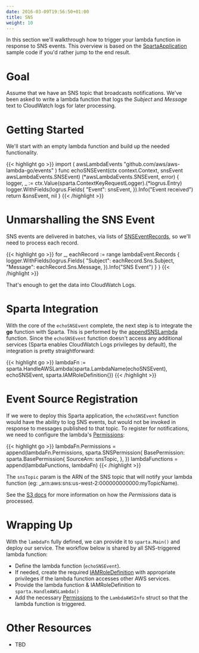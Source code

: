 ```yaml
---
date: 2016-03-09T19:56:50+01:00
title: SNS
weight: 10
---
```


In this section we'll walkthrough how to trigger your lambda function in response to SNS events.  This overview is based on the [SpartaApplication](https://github.com/mweagle/SpartaApplication/blob/master/application.go#L79) sample code if you'd rather jump to the end result.

# Goal

Assume that we have an SNS topic that broadcasts notifications.  We've been asked to write a lambda function that logs the _Subject_ and _Message_ text to CloudWatch logs for later processing.

# Getting Started

We'll start with an empty lambda function and build up the needed functionality.

{{< highlight go >}}
import (
	awsLambdaEvents "github.com/aws/aws-lambda-go/events"
)
func echoSNSEvent(ctx context.Context, snsEvent awsLambdaEvents.SNSEvent) (*awsLambdaEvents.SNSEvent, error) {
	logger, _ := ctx.Value(sparta.ContextKeyRequestLogger).(*logrus.Entry)
	logger.WithFields(logrus.Fields{
		"Event": snsEvent,
	}).Info("Event received")
	return &snsEvent, nil
}
{{< /highlight >}}

# Unmarshalling the SNS Event

SNS events are delivered in batches, via lists of [SNSEventRecords](https://godoc.org/github.com/aws/aws-lambda-go/events#SNSEventRecord
), so we'll need to process each record.

{{< highlight go >}}
	for _, eachRecord := range lambdaEvent.Records {
		logger.WithFields(logrus.Fields{
			"Subject": eachRecord.Sns.Subject,
			"Message": eachRecord.Sns.Message,
		}).Info("SNS Event")
	}
}
{{< /highlight >}}

That's enough to get the data into CloudWatch Logs.

# Sparta Integration

With the core of the `echoSNSEvent` complete, the next step is to integrate the **go** function with Sparta.  This is performed by
the [appendSNSLambda](https://github.com/mweagle/SpartaApplication/blob/master/application.go#L79) function.  Since the `echoSNSEvent`
function doesn't access any additional services (Sparta enables CloudWatch Logs privileges by default), the integration is
pretty straightforward:

{{< highlight go >}}
lambdaFn := sparta.HandleAWSLambda(sparta.LambdaName(echoSNSEvent),
  echoSNSEvent,
  sparta.IAMRoleDefinition{})
{{< /highlight >}}

# Event Source Registration

If we were to deploy this Sparta application, the `echoSNSEvent` function would have the ability to log SNS events, but would not be invoked in response to messages published to that topic.  To register for notifications, we need to configure the lambda's [Permissions](http://docs.aws.amazon.com/lambda/latest/dg/intro-permission-model.html):

{{< highlight go >}}
lambdaFn.Permissions = append(lambdaFn.Permissions, sparta.SNSPermission{
  BasePermission: sparta.BasePermission{
    SourceArn: snsTopic,
  },
})
lambdaFunctions = append(lambdaFunctions, lambdaFn)
{{< /highlight >}}

The `snsTopic` param is the ARN of the SNS topic that will notify your lambda function (eg: _arn:aws:sns:us-west-2:000000000000:myTopicName).

See the [S3 docs](http://gosparta.io/docs/eventsources/s3/#eventSourceRegistration) for more information on how the _Permissions_ data is processed.

# Wrapping Up

With the `lambdaFn` fully defined, we can provide it to `sparta.Main()` and deploy our service.  The workflow below is shared by all SNS-triggered lambda function:

  * Define the lambda function (`echoSNSEvent`).
  * If needed, create the required [IAMRoleDefinition](https://godoc.org/github.com/mweagle/Sparta*IAMRoleDefinition) with appropriate privileges if the lambda function accesses other AWS services.
  * Provide the lambda function & IAMRoleDefinition to `sparta.HandleAWSLambda()`
  * Add the necessary [Permissions](https://godoc.org/github.com/mweagle/Sparta#LambdaAWSInfo) to the `LambdaAWSInfo` struct so that the lambda function is triggered.

# Other Resources

  * TBD
